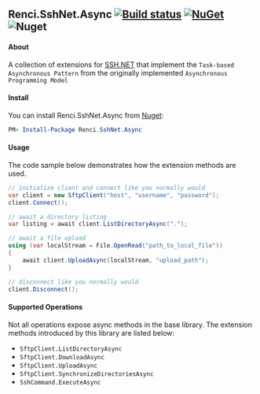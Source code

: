 ## Renci.SshNet.Async [![Build status](https://ci.appveyor.com/api/projects/status/wbusmehom3aub79y?svg=true)](https://ci.appveyor.com/project/JohnTheGr8/renci-sshnet-async) [![NuGet](https://img.shields.io/nuget/v/Renci.SshNet.Async.svg?style=flat)](https://www.nuget.org/packages/Renci.SshNet.Async) ![Nuget](https://img.shields.io/nuget/dt/Renci.SshNet.Async)

#### About
A collection of extensions for [SSH.NET](https://github.com/sshnet/SSH.NET/) that implement the `Task-based Asynchronous Pattern` from the originally implemented `Asynchronous Programming Model`

#### Install
You can install Renci.SshNet.Async from [Nuget](https://www.nuget.org/packages/Renci.SshNet.Async):

``` powershell
PM> Install-Package Renci.SshNet.Async
```

#### Usage

The code sample below demonstrates how the extension methods are used.

``` cs
// initialize client and connect like you normally would
var client = new SftpClient("host", "username", "password");
client.Connect();

// await a directory listing
var listing = await client.ListDirectoryAsync(".");

// await a file upload
using (var localStream = File.OpenRead("path_to_local_file"))
{
    await client.UploadAsync(localStream, "upload_path");
}

// disconnect like you normally would
client.Disconnect();
```

#### Supported Operations

Not all operations expose async methods in the base library. The extension methods introduced by this library are listed below:

- `SftpClient.ListDirectoryAsync`
- `SftpClient.DownloadAsync`
- `SftpClient.UploadAsync`
- `SftpClient.SynchronizeDirectoriesAsync`
- `SshCommand.ExecuteAsync`